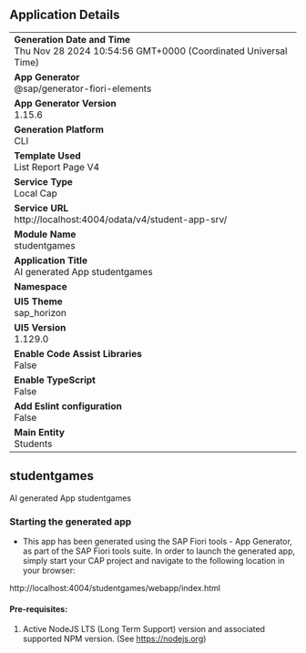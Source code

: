 ## Application Details
|               |
| ------------- |
|**Generation Date and Time**<br>Thu Nov 28 2024 10:54:56 GMT+0000 (Coordinated Universal Time)|
|**App Generator**<br>@sap/generator-fiori-elements|
|**App Generator Version**<br>1.15.6|
|**Generation Platform**<br>CLI|
|**Template Used**<br>List Report Page V4|
|**Service Type**<br>Local Cap|
|**Service URL**<br>http://localhost:4004/odata/v4/student-app-srv/|
|**Module Name**<br>studentgames|
|**Application Title**<br>AI generated App studentgames|
|**Namespace**<br>|
|**UI5 Theme**<br>sap_horizon|
|**UI5 Version**<br>1.129.0|
|**Enable Code Assist Libraries**<br>False|
|**Enable TypeScript**<br>False|
|**Add Eslint configuration**<br>False|
|**Main Entity**<br>Students|

## studentgames

AI generated App studentgames

### Starting the generated app

-   This app has been generated using the SAP Fiori tools - App Generator, as part of the SAP Fiori tools suite.  In order to launch the generated app, simply start your CAP project and navigate to the following location in your browser:

http://localhost:4004/studentgames/webapp/index.html

#### Pre-requisites:

1. Active NodeJS LTS (Long Term Support) version and associated supported NPM version.  (See https://nodejs.org)


